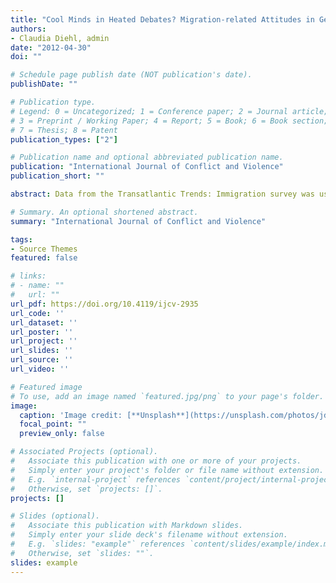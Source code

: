 ```yaml
---
title: "Cool Minds in Heated Debates? Migration-related Attitudes in Germany Before and After a Natural Intervention"
authors:
- Claudia Diehl, admin
date: "2012-04-30"
doi: ""

# Schedule page publish date (NOT publication's date).
publishDate: ""

# Publication type.
# Legend: 0 = Uncategorized; 1 = Conference paper; 2 = Journal article;
# 3 = Preprint / Working Paper; 4 = Report; 5 = Book; 6 = Book section;
# 7 = Thesis; 8 = Patent
publication_types: ["2"]

# Publication name and optional abbreviated publication name.
publication: "International Journal of Conflict and Violence"
publication_short: ""

abstract: Data from the Transatlantic Trends: Immigration survey was used to investigate whether the debate surrounding Thilo Sarrazin’s immigration-skeptical Deutschland schafft sich ab (Germany abolishes itself) had any impact on migration-related attitudes in Germany. The book was published in August 2010 and fieldwork took place during the evolving debate, providing a unique opportunity to study the impact of a major media event on public attitudes. Descriptive findings on the aggregate level show no substantial change in migration-related attitudes in the months after publication. More detailed findings reveal a significant increase in skepticism only for respondents with low levels of education, whose assessment of Muslim migrants’ integration became more negative during the debate. There are two possible reasons for the lack of more substantial attitudinal change. Firstly, the debate was highly polarized and lacked the consonant national media coverage that is an important precondition for media effects on public opinion. Secondly, there were no additional “external shocks” prior to the book’s release, such as a high levels of immigration, that could have made the public more susceptible to criticism of the impact of migration.

# Summary. An optional shortened abstract.
summary: "International Journal of Conflict and Violence"

tags:
- Source Themes
featured: false

# links:
# - name: ""
#   url: ""
url_pdf: https://doi.org/10.4119/ijcv-2935
url_code: ''
url_dataset: ''
url_poster: ''
url_project: ''
url_slides: ''
url_source: ''
url_video: ''

# Featured image
# To use, add an image named `featured.jpg/png` to your page's folder. 
image:
  caption: 'Image credit: [**Unsplash**](https://unsplash.com/photos/jdD8gXaTZsc)'
  focal_point: ""
  preview_only: false

# Associated Projects (optional).
#   Associate this publication with one or more of your projects.
#   Simply enter your project's folder or file name without extension.
#   E.g. `internal-project` references `content/project/internal-project/index.md`.
#   Otherwise, set `projects: []`.
projects: []

# Slides (optional).
#   Associate this publication with Markdown slides.
#   Simply enter your slide deck's filename without extension.
#   E.g. `slides: "example"` references `content/slides/example/index.md`.
#   Otherwise, set `slides: ""`.
slides: example
---
```

